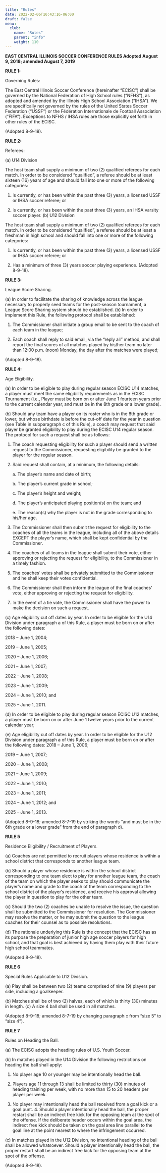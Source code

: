 ```yaml
---
title: "Rules"
date: 2022-02-06T10:43:16-06:00
draft: false
menu:
  club:
    name: "Rules"
    parent: "info"
    weight: 110
---
```


**EAST CENTRAL ILLINOIS SOCCER CONFERENCE RULES Adopted August 9, 2018; amended August 7, 2019** 

**RULE 1:**

Governing Rules:

The East Central Illinois Soccer Conference (hereinafter “ECISC”) shall be  governed by the National Federation of High School rules (“NFHS”), as adopted and amended by the  Illinois High School Association (“IHSA”). We are specifically not governed by the rules of the United  States Soccer Federation (“USSF”) or the Fédération Internationale de Football Association (“FIFA”).  Exceptions to NFHS / IHSA rules are those explicitly set forth in other rules of the ECISC.  

(Adopted 8-9-18). 

**RULE 2:** 

Referees:  

(a) U14 Division  

The host team shall supply a minimum of two (2) qualified referees for each match. In order to be  considered “qualified”, a referee should be at least sixteen (16) years of age and should fall into one or  more of the following categories: 

  1. Is currently, or has been within the past three (3) years, a licensed USSF or IHSA soccer  referee; or 

  2. Is currently, or has been within the past three (3) years, an IHSA varsity soccer player.   (b) U12 Division 

The host team shall supply a minimum of two (2) qualified referees for each match. In order to be  considered “qualified”, a referee should be at least a freshman in high school and should fall into one  or more of the following categories: 

  1. Is currently, or has been within the past three (3) years, a licensed USSF or IHSA soccer  referee; or 

  2. Has a minimum of three (3) years soccer playing experience.  (Adopted 8-9-18). 

**RULE 3:** 

League Score Sharing.  

(a) In order to facilitate the sharing of knowledge across the league necessary to properly seed  teams for the post-season tournament, a League Score Sharing system should be established.   (b) In order to implement this Rule, the following protocol shall be established: 

  1. The Commissioner shall initiate a group email to be sent to the coach of each team in  the league; 

  2. Each coach shall reply to said email, via the “reply all” method, and shall report the  final scores of all matches played by his/her team no later than 12:00 p.m. (noon)  Monday, the day after the matches were played; 

(Adopted 8-9-18). 

**RULE 4:** 

Age Eligibility.  

(a) In order to be eligible to play during regular season ECISC U14 matches, a player must meet  the same eligibility requirements as in the ECISC Tournament (i.e., Player must be born on or after  June 1 fourteen years prior to the current calendar year, and must be in the 8th grade or a lower grade). 

(b) Should any team have a player on its roster who is in the 8th grade or lower, but whose birthdate  is before the cut-off date for the year in question (see Table in subparagraph c of this Rule), a coach may request that said player be granted eligibility to play during the ECISC U14 regular season. The  protocol for such a request shall be as follows: 

  1. The coach requesting eligibility for such a player should send a written request to the  Commissioner, requesting eligibility be granted to the player for the regular season.
  2. Said request shall contain, at a minimum, the following details: 

      a. The player’s name and date of birth; 

      b. The player’s current grade in school; 

      c. The player’s height and weight;  

      d. The player’s anticipated playing position(s) on the team; and  

      e. The reason(s) why the player is not in the grade corresponding to his/her age.

  3. The Commissioner shall then submit the request for eligibility to the coaches of all the  teams in the league, including all of the above details EXCEPT the player’s name,  which shall be kept confidential by the Commissioner.  

  4. The coaches of all teams in the league shall submit their vote, either approving or  rejecting the request for eligibility, to the Commissioner in a timely fashion. 

  5. The coaches’ votes shall be privately submitted to the Commissioner and he shall keep  their votes confidential. 

  6. The Commissioner shall then inform the league of the final coaches’ vote, either  approving or rejecting the request for eligibility. 

  7. In the event of a tie vote, the Commissioner shall have the power to make the decision  on such a request. 

(c) Age eligibility cut off dates by year. In order to be eligible for the U14 Division under paragraph  a of this Rule, a player must be born on or after the following dates: 

2018 – June 1, 2004;  

2019 – June 1, 2005;  

2020 – June 1, 2006;  

2021 – June 1, 2007;  

2022 – June 1, 2008;  

2023 – June 1, 2009; 

2024 – June 1, 2010; and 

2025 – June 1, 2011.  

(d) In order to be eligible to play during regular season ECISC U12 matches, a player must be  born on or after June 1 twelve years prior to the current calendar year; 

(e) Age eligibility cut off dates by year. In order to be eligible for the U12 Division under  paragraph a of this Rule, a player must be born on or after the following dates: 2018 – June 1, 2006;  

2019 – June 1, 2007;  

2020 – June 1, 2008;  

2021 – June 1, 2009;  

2022 – June 1, 2010;  

2023 – June 1, 2011; 

2024 – June 1, 2012; and 

2025 – June 1, 2013.  

(Adopted 8-9-18; amended 8-7-19 by striking the words “and must be in the 6th grade or a lower grade” from the end of paragraph  d). 

**RULE 5** 

Residence Eligibility / Recruitment of Players. 

(a) Coaches are not permitted to recruit players whose residence is within a school district that  corresponds to another league team.  

(b) Should a player whose residence is within the school district corresponding to one team elect  to play for another league team, the coach of the team on which the player seeks to play should  communicate the player’s name and grade to the coach of the team corresponding to the school district  of the player’s residence, and receive his approval allowing the player in question to play for the other  team. 

(c) Should the two (2) coaches be unable to resolve the issue, the question shall be submitted to  the Commissioner for resolution. The Commissioner may resolve the matter, or he may submit the  question to the league coaches for their counsel as to possible resolutions.  

(d) The rationale underlying this Rule is the concept that the ECISC has as its purpose the  preparation of junior high age soccer players for high school, and that goal is best achieved by having  them play with their future high school teammates.  

(Adopted 8-9-18). 

**RULE 6** 

Special Rules Applicable to U12 Division. 

(a) Play shall be between two (2) teams comprised of nine (9) players per side, including a  goalkeeper. 

(b) Matches shall be of two (2) halves, each of which is thirty (30) minutes in length.  (c) A size 4 ball shall be used in all matches. 

(Adopted 8-9-18; amended 8-7-19 by changing paragraph c from “size 5” to “size 4”).  

**RULE 7** 

Rules on Heading the Ball. 

(a) The ECISC adopts the heading rules of U.S. Youth Soccer. 

(b) In matches played in the U14 Division the following restrictions on heading the ball shall  apply: 

  1. No player age 10 or younger may be intentionally head the ball.  

  2. Players age 11 through 13 shall be limited to thirty (30) minutes of heading training  per week, with no more than 15 to 20 headers per player per week. 

  3. No player may intentionally head the ball received from a goal kick or a goal punt. 4. Should a player intentionally head the ball, the proper restart shall be an indirect free  kick for the opposing team at the spot of the offense. If the deliberate header occurs  within the goal area, the indirect free kick should be taken on the goal area line parallel  to the goal line at the point nearest to where the infringement occurred. 

(c) In matches played in the U12 Division, no intentional heading of the ball shall be allowed  whatsoever. Should a player intentionally head the ball, the proper restart shall be an indirect free kick  for the opposing team at the spot of the offense.  

(Adopted 8-9-18).
